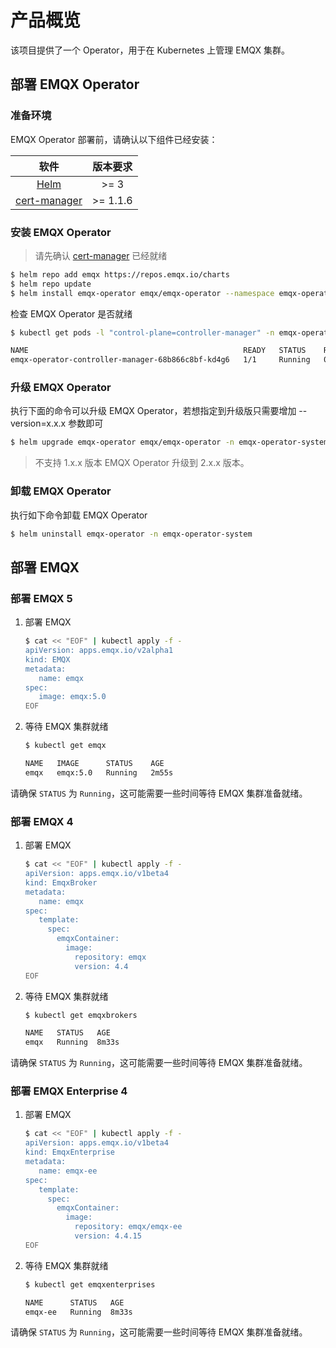 # 产品概览

该项目提供了一个 Operator，用于在 Kubernetes 上管理 EMQX 集群。

## 部署 EMQX Operator 

### 准备环境

EMQX Operator 部署前，请确认以下组件已经安装： 

|   软件                   |   版本要求       |
|:-----------------------:|:---------------:|
|  [Helm](https://helm.sh)                 |  >= 3           |
|  [cert-manager](https://cert-manager.io) |  >= 1.1.6       |

### 安装 EMQX Operator 

> 请先确认 [cert-manager](https://cert-manager.io) 已经就绪

```bash
$ helm repo add emqx https://repos.emqx.io/charts
$ helm repo update
$ helm install emqx-operator emqx/emqx-operator --namespace emqx-operator-system --create-namespace
```

检查 EMQX Operator 是否就绪

```bash
$ kubectl get pods -l "control-plane=controller-manager" -n emqx-operator-system

NAME                                                READY   STATUS    RESTARTS   AGE
emqx-operator-controller-manager-68b866c8bf-kd4g6   1/1     Running   0          15s
```

### 升级 EMQX Operator 

执行下面的命令可以升级 EMQX Operator，若想指定到升级版只需要增加 --version=x.x.x 参数即可

```bash 
$ helm upgrade emqx-operator emqx/emqx-operator -n emqx-operator-system 
```

> 不支持 1.x.x 版本 EMQX Operator 升级到 2.x.x 版本。

### 卸载 EMQX Operator 

执行如下命令卸载 EMQX Operator

```bash
$ helm uninstall emqx-operator -n emqx-operator-system
```

## 部署 EMQX

### 部署 EMQX 5

1. 部署 EMQX 

   ```bash
   $ cat << "EOF" | kubectl apply -f -
   apiVersion: apps.emqx.io/v2alpha1
   kind: EMQX
   metadata:
      name: emqx
   spec:
      image: emqx:5.0
   EOF
   ```

2. 等待 EMQX 集群就绪

   ```bash
   $ kubectl get emqx
   
   NAME   IMAGE      STATUS    AGE
   emqx   emqx:5.0   Running   2m55s
   ```

  请确保 `STATUS` 为 `Running`，这可能需要一些时间等待 EMQX 集群准备就绪。

### 部署 EMQX 4

1. 部署 EMQX 

   ```bash
   $ cat << "EOF" | kubectl apply -f -
   apiVersion: apps.emqx.io/v1beta4
   kind: EmqxBroker
   metadata:
      name: emqx
   spec:
      template:
        spec:
          emqxContainer:
            image:
              repository: emqx
              version: 4.4
   EOF
   ```

2. 等待 EMQX 集群就绪

   ```bash
   $ kubectl get emqxbrokers                                         

   NAME   STATUS   AGE
   emqx   Running  8m33s
   ```

  请确保 `STATUS` 为 `Running`，这可能需要一些时间等待 EMQX 集群准备就绪。

### 部署 EMQX Enterprise 4

1. 部署 EMQX 

    ```bash
    $ cat << "EOF" | kubectl apply -f -
    apiVersion: apps.emqx.io/v1beta4
    kind: EmqxEnterprise
    metadata:
       name: emqx-ee
    spec:
       template:
         spec:
           emqxContainer:
             image:
               repository: emqx/emqx-ee
               version: 4.4.15
    EOF
    ```

2. 等待 EMQX 集群就绪

   ```bash
   $ kubectl get emqxenterprises

   NAME      STATUS   AGE
   emqx-ee   Running  8m33s
   ```

  请确保 `STATUS` 为 `Running`，这可能需要一些时间等待 EMQX 集群准备就绪。
